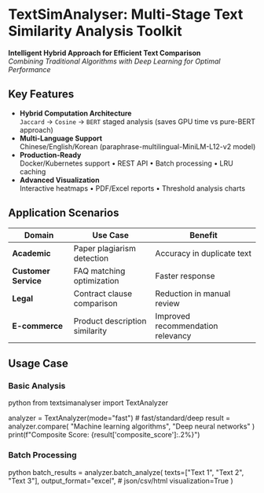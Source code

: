 # TextSimAnalyser: Multi-Stage Text Similarity Analysis Toolkit

**Intelligent Hybrid Approach for Efficient Text Comparison**  
*Combining Traditional Algorithms with Deep Learning for Optimal Performance*

## Key Features
- **Hybrid Computation Architecture**  
  `Jaccard` → `Cosine` → `BERT` staged analysis (saves GPU time vs pure-BERT approach)
- **Multi-Language Support**  
  Chinese/English/Korean (paraphrase-multilingual-MiniLM-L12-v2 model)
- **Production-Ready**  
  Docker/Kubernetes support • REST API • Batch processing • LRU caching
- **Advanced Visualization**  
  Interactive heatmaps • PDF/Excel reports • Threshold analysis charts
  
## Application Scenarios

| Domain               | Use Case                          | Benefit                          |
|----------------------|-----------------------------------|----------------------------------|
| **Academic**         | Paper plagiarism detection        | Accuracy in duplicate text |
| **Customer Service** | FAQ matching optimization         | Faster response         |
| **Legal**            | Contract clause comparison        | Reduction in manual review   |
| **E-commerce**       | Product description similarity    | Improved recommendation relevancy|


## Usage Case

### Basic Analysis
python
from textsimanalyser import TextAnalyzer

analyzer = TextAnalyzer(mode="fast") # fast/standard/deep
result = analyzer.compare(
"Machine learning algorithms",
"Deep neural networks"
)
print(f"Composite Score: {result['composite_score']:.2%}")


### Batch Processing
python
batch_results = analyzer.batch_analyze(
texts=["Text 1", "Text 2", "Text 3"],
output_format="excel", # json/csv/html
visualization=True
)
